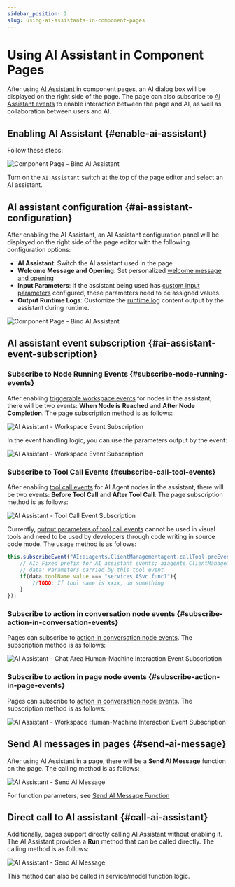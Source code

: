 ```yaml
---
sidebar_position: 2
slug: using-ai-assistants-in-component-pages
---
```


# Using AI Assistant in Component Pages
After using [AI Assistant](../ai-assistant) in component pages, an AI dialog box will be displayed on the right side of the page. The page can also subscribe to [AI Assistant events](../ai-assistant/ai-assistant-event) to enable interaction between the page and AI, as well as collaboration between users and AI.

## Enabling AI Assistant {#enable-ai-assistant}
Follow these steps:

![Component Page - Bind AI Assistant](./img/component-page-bind-assistant.png)

Turn on the `AI Assistant` switch at the top of the page editor and select an AI assistant.

## AI assistant configuration {#ai-assistant-configuration}

After enabling the AI Assistant, an AI Assistant configuration panel will be displayed on the right side of the page editor with the following configuration options:
- **AI Assistant**: Switch the AI assistant used in the page
- **Welcome Message and Opening**: Set personalized [welcome message and opening](../ai-assistant/welcome-message-and-opening)
- **Input Parameters**: If the assistant being used has [custom input parameters](../ai-assistant/ai-assistant-input-output#input-parameters) configured, these parameters need to be assigned values.
- **Output Runtime Logs**: Customize the [runtime log](../ai-assistant/ai-assistant-input-output#message-output) content output by the assistant during runtime.

![Component Page - Bind AI Assistant](./img/component-page-assistant-config.png)


## AI assistant event subscription {#ai-assistant-event-subscription}

### Subscribe to Node Running Events {#subscribe-node-running-events}
After enabling [triggerable workspace events](../ai-assistant/ai-assistant-event#node-running-events) for nodes in the assistant, there will be two events: **When Node is Reached** and **After Node Completion**. The page subscription method is as follows:

![AI Assistant - Workspace Event Subscription](./img/assistant-workspace-event-subscribe.png)

In the event handling logic, you can use the parameters output by the event:

![AI Assistant - Workspace Event Subscription](./img/assistant-workspace-event-args.png)

### Subscribe to Tool Call Events {#subscribe-call-tool-events}

After enabling [tool call events](../ai-assistant/ai-assistant-event#agent-call-tool-events) for AI Agent nodes in the assistant, there will be two events: **Before Tool Call** and **After Tool Call**. The page subscription method is as follows:

![AI Assistant - Tool Call Event Subscription](./img/assistant-workspace-tool-event.png)

Currently, [output parameters of tool call events](../ai-assistant/ai-assistant-event#agent-call-tool-events) cannot be used in visual tools and need to be used by developers through code writing in source code mode. The usage method is as follows:
```javascript
this.subscribeEvent("AI:aiagents.ClientManagementagent.callTool.preEvent", async ({ data}) => {
    // AI: Fixed prefix for AI assistant events; aiagents.ClientManagementagent: Node ID in the assistant; callTool.preEvent: Before tool call event, callTool.postEvent: After tool call event
    // data: Parameters carried by this tool event
    if(data.toolName.value === "services.ASvc.func1"){
        //TODO: If tool name is xxxx, do something 
    }
});
```

### Subscribe to action in conversation node events {#subscribe-action-in-conversation-events}
Pages can subscribe to [action in conversation node events](../ai-assistant/ai-assistant-event#in-conversation-action-events).
The subscription method is as follows:

![AI Assistant - Chat Area Human-Machine Interaction Event Subscription](./img/assistant-chat-event.png)

### Subscribe to action in page node events {#subscribe-action-in-page-events}
Pages can subscribe to [action in conversation node events](../ai-assistant/ai-assistant-event#in-page-action-events).
The subscription method is as follows:

![AI Assistant - Workspace Human-Machine Interaction Event Subscription](./img/assistant-uiinterrupt-event.png)

## Send AI messages in pages {#send-ai-message}

After using AI Assistant in a page, there will be a **Send AI Message** function on the page. The calling method is as follows:

![AI Assistant - Send AI Message](./img/send-ai-message.png)

For function parameters, see [Send AI Message Function](../ai-assistant/ai-assistant-api-exposure#send-ai-message)


## Direct call to AI assistant {#call-ai-assistant}

Additionally, pages support directly calling AI Assistant without enabling it. The AI Assistant provides a **Run** method that can be called directly. The calling method is as follows:

![AI Assistant - Send AI Message](./img/call-assistant.png)

This method can also be called in service/model function logic.
